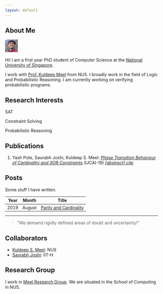 ```yaml
---
layout: default
---
```


## About Me

<img class="profile-picture" src="yash.jpg" height="42" width="42">

Hi! I am a first year PhD student of Computer Science at the [National University of Singapore]().

I work with [Prof. Kuldeep Meel](https://www.comp.nus.edu.sg/~meel/) from NUS. I broadly work in the field of Logic and Probabilistic Reasoning. I am currently working on verifying probabilistic programs.

## Research Interests

SAT 

Constraint Solving 

Probabilistic Reasoning

## Publications

1. Yash Pote, Saurabh Joshi, Kuldeep S. Meel: *[Phase Transition Behaviour of Cardinality and XOR Constraints](https://www.comp.nus.edu.sg/~meel/Papers/ijcai19pjm.pdf)* (IJCAI-19) *[[abstract]](https://meelgroup.github.io/publication/ijcai19_cardxor/)*,*[cite](https://meelgroup.github.io/publication/ijcai19_cardxor/)*

## Posts

Some stuff I have written.

Year | Month | Title
-----|-------|--------
2019 | August| [Parity and Cardinality]()
---


> "We demand rigidly defined areas of doubt and uncertainty!"

## Collaborators

* [Kuldeep S. Meel](https://www.comp.nus.edu.sg/~meel/): NUS 
* [Saurabh Joshi](https://sbjoshi.github.io/): IIT-H

## Research Group

I work in [Meel Research Group](https://meelgroup.github.io/). We are situated in the School of Computing in NUS. 
